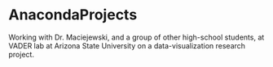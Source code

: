 # AnacondaProjects
Working with Dr. Maciejewski, and a group of other high-school students, at VADER lab at Arizona State University on a data-visualization research project.
